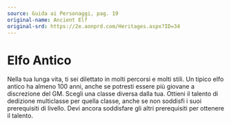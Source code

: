 ```yaml
---
source: Guida ai Personaggi, pag. 19
original-name: Ancient Elf
original-srd: https://2e.aonprd.com/Heritages.aspx?ID=34
---
```


# Elfo Antico

Nella tua lunga vita, ti sei dilettato in molti percorsi e molti stili. Un
tipico elfo antico ha almeno 100 anni, anche se potresti essere più giovane a
discrezione del GM. Scegli una classe diversa dalla tua. Ottieni il talento di
dedizione multiclasse per quella classe, anche se non soddisfi i suoi
prerequisiti di livello. Devi ancora soddisfare gli altri prerequisiti per
ottenere il talento.

